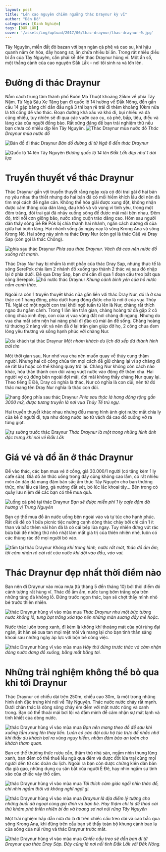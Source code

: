 ```yaml
---
layout: post
title: "Lên cao nguyên chiêm ngưỡng thác Draynur kỳ vĩ"
author: "Đèn Đỏ"
categories: [Kinh Nghiệm]
tags: [Đắk Lắk]
cover: '/assets/img/upload/2017/06/thac-draynur/thac-draynur-0.jpg'
---
```



Tây Nguyên, miền đất đỏ bazan với bạn ngàn cà phê và cao su, khí hậu quanh năm ôn hòa, đầy hoang sơ, ẩn chứa nhiều bí ẩn. Trong rất nhiều điều bí ẩn của Tây Nguyên, cần phải kể đến thác Draynur hùng vĩ. Một ẩn số, một thắng cảnh của cao nguyên Đắk Lắk -  nơi tôi sinh ra và lớn lên. 
 

# Đường đi thác Draynur

Nằm cách trung tâm thành phố Buôn Ma Thuột khoảng 25km về phía Tây Năm. Từ Ngã Sáu Xe Tăng bạn đi quốc lộ 14 hướng về Đắk Nông, đền gần cầu 14 gặp bảng chỉ dẫn đầu ngã 3 thì bạn rẽ trái đi thêm khoảng 10km nữa là tới cổng để vào thác. Đoạn đường khá xấu và khó đi, bụi nhiều và đá cũng nhiều, tuy nhiên sẽ đi qua các vườn cao cu, cà phê, bắp, tiêu, điều và làng của của người đồng bào. Rất xứng đáng để bạn trải nghiệm thử nếu bạn chưa có nhiều dịp lên Tây Nguyên.
![Thác Draynur mùa nước đổ](assets/img/upload/2017/06/thac-draynur/thac-draynur-0.jpg)
*Thác Draynur mùa nước đổ*

![Bản đồ đi thác Draynur](assets/img/upload/2017/06/thac-draynur/thac-draynur-1.jpg)
*Bản đồ đường đi từ Ngã 6 đến thác Draynur*

![Quốc lộ 14 lên Tây Nguyên](assets/img/upload/2017/06/thac-draynur/thac-draynur-2.jpg)
*Đường quốc lộ 14 lên Đắk Lắk đẹp như 1 dải lụa*
 
# Truyền thuyết về thác Draynur

Thác Draynur gắn với truyền thuyết rằng ngày xưa có đôi trai gái ở hai bản nọ yêu nhau tha thiết nhưng do hai bản đã có mối hiềm khích lâu đời nên đã tìm mọi cách để ngăn cản. Không thể hòa giải được xung đột, không nhận được cảm thông của dân làng, đau khổ và vô vọng vì tình yêu, trong một đêm trăng, đôi trai gái đã nhảy xuống sông để được mãi mãi bên nhau. Đêm đó, trời nổi cơn giông bão, nước sông cuộn trào dâng cao. Hôm sau người dân thấy sông Sê Rê Pôk bị chia thành hai nhánh, ngăn cách đường đi của giữa hai buôn làng. Hai nhánh sống ấy ngày nay là sông Krong Ana và sông Krong Nô. Hai sông này sinh ra thác Dray Nur (còn gọi là thác Cái) và Dray Sap (còn gọi là thác Chồng).

![phía sau thác Draynur](assets/img/upload/2017/06/thac-draynur/thac-draynur-3.jpg)
*Phía sau thác Draynur. Vách đá cao nên nước đổ xuống rất mạnh.*

 
Thác Dray Nur hay bị nhầm là một phần của thác Dray Sap, nhưng thực tế là sông SerePok chia làm 2 nhánh đổ xuống tạo thành 2 thác và sau đó nhập lại ở phía dưới. Để qua Dray Sap, bạn chỉ cần đi qua 1 đoạn cầu treo bắt qua sông Serepok.
![hồ nước thác Draynur](assets/img/upload/2017/06/thac-draynur/thac-draynur-4.jpg) 
*Khung cảnh bình yên của hồ nước nằm cạnh thác.* 

Ngoài ra còn 1 truyền thuyết khác nữa gắn liền với thác Dray Nur, đó là  ở sau thác có 1 hang động, phía dưới hang động được cho là nơi ở của vua Thủy Tề. Ngài có một người con trai khôi ngô tuấn tú lên là Nur, chàng rất thích ngao du ngắm cảnh. Trong 1 lần lên trần gian, chàng hoàng tử đã gặp 2 cô công chúa xinh đẹp, con của vị vua vùng đất nơi chàng đi ngang. Nhưng do vua cha mất sớm nên hai nàng phải đi đào củ mài ăn để sống. Chàng hoàng tử thương 2 nàng vất vả nên đã ở lại trần gian giúp đỡ họ, 2 công chua đem lòng yêu thương và sống hạnh phúc với chàng Nur.
 
![du khách tại thác Draynur](assets/img/upload/2017/06/thac-draynur/thac-draynur-5.jpg) 
*Một nhóm khách du lịch đã xếp đá thành hình trái tim*


Một thời gian sau, Nur nhớ vua cha nên muốn quay về thủy cung thăm người. Nhưng hai cô công chúa tìm mọi cách để giữ chàng lại vì sợ chàng đi sẽ rất lâu hoặc có thể không quay trở lại.
Chàng Nur không còn cách nào khác, hóa thân thành con dũi vàng vượt nước vào động để thăm cha. Hai người vợ cứ đứng bên ngoài đợi mãi, đợi mãi không thấy chàng Nur quay lại. Theo tiếng Ê Đê, Dray có nghĩa là thác, Nur có nghĩa là con dũi, nên từ đó thác mang tên Dray Nur nghĩa là thác con dũi.
 
![hang động phía sau thác Draynur](assets/img/upload/2017/06/thac-draynur/thac-draynur-6.jpg) 
*Phía sau thác là hang động rộng gần 3000 m2, được tương truyền là nơi vua Thủy Tề trú ngự.*


Hai truyền thuyết khác nhau nhưng đều mang hình ảnh giọt nước mắt chia ly của kẻ ở người đi, tựa như dòng nước lao từ vách đá cao đổ xuống vỡ ra từng giọt.
 
![tự sướng trước thác Draynur](assets/img/upload/2017/06/thac-draynur/thac-draynur-7.jpg) 
*Thác Draynur là một trong những hình ảnh đặc trưng khi nói về Đắk Lắk*

# Giá vé và đồ ăn ở thác Draynur

Để vào thác, các bạn mua vé ở cổng, giá 30.000/1 người (có tặng kèm 1 ly cafe sữa). Giá đồ ăn thức uống trong đây cũng không cao lắm, có rất nhiều món ăn dân dã mang đậm bản sắc ẩm thực Tây Nguyên cho bạn thưởng thức, như lẩu cá lăng, gà nướng đất sét, bò lúc lắc khoai tây... Bên trong có quầy lưu niệm để các bạn có thể mua quà.
 
![uống cà phê tại thác Draynur](assets/img/upload/2017/06/thac-draynur/thac-draynur-8.jpg) 
*Bạn sẽ được miễn phí 1 ly cafe đậm đà hương vị Trung Nguyên*

Bạn có thể mua đồ ăn nước uống bên ngoài vào và tự túc cho hạnh phúc. Rất dễ để có 1 bữa picnic tiệc nướng cạnh dòng thác chảy bởi chỉ cần 1 ít than và bắc thêm vài hòn đá là có cái bếp lửa ngay. Tuy nhiên đừng vứt rác bừa bãi để những thứ nhỏ nhặt làm mất giá trị của thiên nhiên nhé, luôn có các thùng rác để mọi người bỏ vào.
 
![tắm tại thác Draynur](assets/img/upload/2017/06/thac-draynur/thac-draynur-9.jpg) 
*Không khí trong lánh, nước rất mát, thác đổ ầm ầm, tôi cảm nhận rõ cái rát của nước khi dội vào đầu, vào vai.*

# Thác Draynur đẹp nhất thời điểm nào

Bạn nên đi Draynur vào mùa mưa (từ tháng 5 đến tháng 10) bởi thời điểm đó cảnh tượng rất hùng vĩ. Thác đổ ầm ầm, nước tung bờm trắng xóa trên những tảng đá khổng lồ. Đứng trước ngọn thác, bạn sẽ chợt thấy mình nhỏ bé trước thiên nhiên.
 
![thác Draynur hùng vĩ vào mùa mưa](assets/img/upload/2017/06/thac-draynur/thac-draynur-10.jpg) 
*Thác Draynur như một bức tường nước khổng lồ, tung bọt trắng xóa tạo nên những màn sương đầy mê hoặc.*

Nước thác luôn trong xanh, đi kèm là không khí thoáng mát của núi rừng đại ngàn, ắt hẳn sẽ xua tan mọi mệt mỏi và mang lại cho bạn tinh thần sảng khoái sau những ngày áp lực với bộn bề công việc.
 
![thác Draynur hùng vĩ vào mùa mưa](assets/img/upload/2017/06/thac-draynur/thac-draynur-11.jpg) 
*Hãy thử đứng trước thác và cảm nhận dòng nước đang đổ xuống, bằng mắt bằng tai.*

# Những trải nghiệm không thể bỏ qua khi tới Draynur

Thác Draynur có chiều dài trên 250m, chiều cao 30m, là một trong những hình ảnh đặc trưng khi nói về Tây Nguyên. Thác nước nước chảy rất mạnh. Dưới chân thác là dòng sông chảy êm đềm với mặt nước nông và xanh trong. Bạn có thể thoải mái bơi lội và đắm mình để cảm nhận sự mát lạnh và tinh khiết của dòng nước. 
 
![thác Draynur hùng vĩ vào mùa mưa](assets/img/upload/2017/06/thac-draynur/thac-draynur-12.jpg) 
*Bạn nên mang theo đồ để sau khi xuống tắm xong lên thay liền. Luôn có các đội cứu hộ túc trực để nhắc nhở khi thấy du khách bơi ra vùng nguy hiểm, nhằm đảm bảo an toàn cho khách tham quan.*

Bạn có thể thưởng thức rượu cần, thăm thú nhà sàn, ngắm nhìn thung lũng xanh, ban đêm có thể thuê lều ngủ qua đêm và được đốt lửa trại cùng mọi người đến từ các đoàn du lịch. Ngoài ra bạn còn được chứng kiến dân bản địa giã gạo, những dụng cụ săn bắt của người Ê Đê, hay nhìn ngắm sự tinh xảo của chiếc váy thổ cẩm.
 
 
![thác Draynur hùng vĩ vào mùa mưa](assets/img/upload/2017/06/thac-draynur/thac-draynur-13.jpg) 
*Tôi thích cảm giác ngồi nhìn thác đổ, chỉ nhìn ngắm thôi và không nghĩ ngợi gì.*

![thác Draynur hùng vĩ vào mùa mưa](assets/img/upload/2017/06/thac-draynur/thac-draynur-14.jpg) 
*Draynur là địa điểm lý tưởng cho những buổi dã ngoại cùng gia đình và bạn bè. Hay thậm chí là để thoả cái thú khám phá thiên nhiên bí ẩn và hoang sơ nơi núi rừng Tây Nguyên*

Một trải nghiệm hấp dẫn nữa đó là đi trên chiếc cầu treo dài và cao bắc qua sông Krong Ana, khi đứng trên cầu bạn sẽ thấy toàn bộ khung cảnh bao la của sông của núi rừng và thác Draynur trước mắt.
 

![thác Draynur hùng vĩ vào mùa mưa](assets/img/upload/2017/06/thac-draynur/thac-draynur-15.jpg) 
*Chiếc cầu treo sẽ dẫn bạn đi từ Draynur qua thác Dray Sáp. Đây cũng là nơi nối tỉnh Đắk Lắk với Đắk Nông.*
